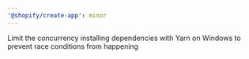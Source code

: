 ```yaml
---
'@shopify/create-app': minor
---
```


Limit the concurrency installing dependencies with Yarn on Windows to prevent race conditions from happening
